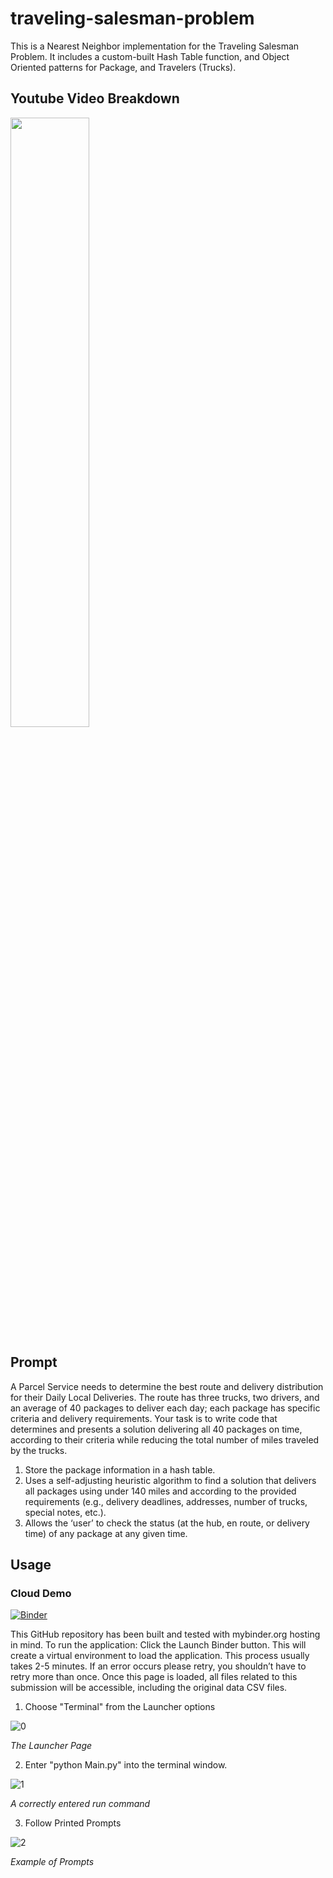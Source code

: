 # traveling-salesman-problem
This is a Nearest Neighbor implementation for the Traveling Salesman Problem. It includes a custom-built Hash Table function, and Object Oriented patterns for Package, and Travelers  (Trucks).

## Youtube Video Breakdown

[<img src="https://user-images.githubusercontent.com/22086435/249031780-2128d8d6-9360-4701-8484-cdacb82ab20a.jpg" width="50%">](https://www.youtube.com/watch?v=30iPiAMeQK8)

## Prompt
A Parcel Service needs to determine the best route and delivery distribution for their Daily Local Deliveries. The route has three trucks, two drivers, and an average of 40 packages to deliver each day; each package has specific criteria and delivery requirements. Your task is to write code that determines and presents a solution delivering all 40 packages on time, according to their criteria while reducing the total number of miles traveled by the trucks.

1. Store the package information in a hash table.
2. Uses a self-adjusting heuristic algorithm to find a solution that delivers all packages using under 140 miles and according to the provided requirements (e.g., delivery deadlines, addresses, number of trucks, special notes, etc.).
3. Allows the ‘user’ to check the status (at the hub, en route, or delivery time) of any package at any given time.

## Usage
### Cloud Demo
[![Binder](https://mybinder.org/badge_logo.svg)](https://mybinder.org/v2/gh/aabalke33/traveling-salesman-problem/HEAD)

This GitHub repository has been built and tested with mybinder.org hosting in mind. To run the application:
Click the Launch Binder button. This will create a virtual environment to load the application. This process usually takes 2-5 minutes. If an error occurs please retry, you shouldn’t have to retry more than once. Once this page is loaded, all files related to this submission will be accessible, including the original data CSV files.

1. Choose "Terminal" from the Launcher options

![0](https://github.com/aabalke33/traveling-salesman-problem/assets/22086435/5ef8781b-3821-4450-9e56-b95e52f80a83)

*The Launcher Page*

2. Enter "python Main.py" into the terminal window.

![1](https://github.com/aabalke33/traveling-salesman-problem/assets/22086435/f4da7a3d-1e25-4ba4-8d1f-fffa2cd0066d)

*A correctly entered run command*

3. Follow Printed Prompts

![2](https://github.com/aabalke33/traveling-salesman-problem/assets/22086435/878f47e5-bf44-490d-84bd-c773461c3cef)

*Example of Prompts*
